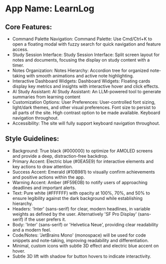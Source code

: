 # **App Name**: LearnLog

## Core Features:

- Command Palette Navigation: Command Palette: Use Cmd/Ctrl+K to open a floating modal with fuzzy search for quick navigation and feature access.
- Study Session Interface: Study Session Interface: Split screen layout for notes and documents, focusing the display on study content with a timer.
- Notes Organization: Notes Hierarchy: Accordion tree for organized note-taking with smooth animations and active note highlighting.
- Interactive Dashboard Widgets: Dashboard Widgets: Floating cards display key metrics and insights with interactive hover and click effects.
- AI Study Assistant: AI Study Assistant: An LLM-powered tool to generate summaries from learning content
- Customization Options: User Preferences: User-controlled font sizing, light/dark themes, and other visual preferences. Font size to persist to all parts of the site. High contrast option to be made available. Keyboard navigation throughout.
- Accessibility: The site will fully support keyboard navigation throughout.

## Style Guidelines:

- Background: True black (#000000) to optimize for AMOLED screens and provide a deep, distraction-free backdrop.
- Primary Accent: Electric blue (#0EA5E9) for interactive elements and key actions to draw attention.
- Success Accent: Emerald (#10B981) to visually confirm achievements and positive actions within the app.
- Warning Accent: Amber (#F59E0B) to notify users of approaching deadlines and important alerts.
- Text: Pure white (#FFFFFF) with opacity at 100%, 70%, and 50% to ensure legibility against the dark background while establishing hierarchy.
- Headers: 'Inter' (sans-serif) for clear, modern headlines, in variable weights as defined by the user. Alternatively 'SF Pro Display' (sans-serif) if the user prefers it.
- Body: 'Inter' (sans-serif) or 'Helvetica Neue', providing clear readability and a modern feel.
- Code/Notes: 'JetBrains Mono' (monospace) will be used for code snippets and note-taking, improving readability and differentiation.
- Minimal, custom icons with subtle 3D effect and electric blue accent on hover.
- Subtle 3D lift with shadow for button hovers to indicate interactivity.